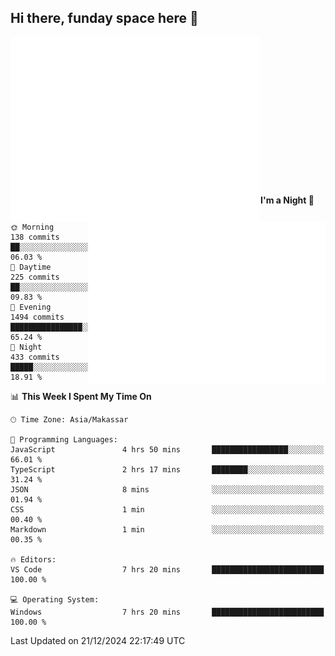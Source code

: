 ## Hi there, funday space here 🚀

<img align="left" width="400" alt="🌞" src="https://raw.githubusercontent.com/fhasnur/fhasnur/main/general.svg">
<img align="right" width="380" alt="🌞" src="https://raw.githubusercontent.com/fhasnur/fhasnur/main/statistics.svg">

<br><br><br><br><br><br><br><br><br><br><br><br><br><br>

<!--START_SECTION:waka-->
**I'm a Night 🦉** 

```text
🌞 Morning                138 commits         ██░░░░░░░░░░░░░░░░░░░░░░░   06.03 % 
🌆 Daytime                225 commits         ██░░░░░░░░░░░░░░░░░░░░░░░   09.83 % 
🌃 Evening                1494 commits        ████████████████░░░░░░░░░   65.24 % 
🌙 Night                  433 commits         █████░░░░░░░░░░░░░░░░░░░░   18.91 % 
```


📊 **This Week I Spent My Time On** 

```text
🕑︎ Time Zone: Asia/Makassar

💬 Programming Languages: 
JavaScript               4 hrs 50 mins       █████████████████░░░░░░░░   66.01 % 
TypeScript               2 hrs 17 mins       ████████░░░░░░░░░░░░░░░░░   31.24 % 
JSON                     8 mins              ░░░░░░░░░░░░░░░░░░░░░░░░░   01.94 % 
CSS                      1 min               ░░░░░░░░░░░░░░░░░░░░░░░░░   00.40 % 
Markdown                 1 min               ░░░░░░░░░░░░░░░░░░░░░░░░░   00.35 % 

🔥 Editors: 
VS Code                  7 hrs 20 mins       █████████████████████████   100.00 % 

💻 Operating System: 
Windows                  7 hrs 20 mins       █████████████████████████   100.00 % 
```


 Last Updated on 21/12/2024 22:17:49 UTC
<!--END_SECTION:waka-->
